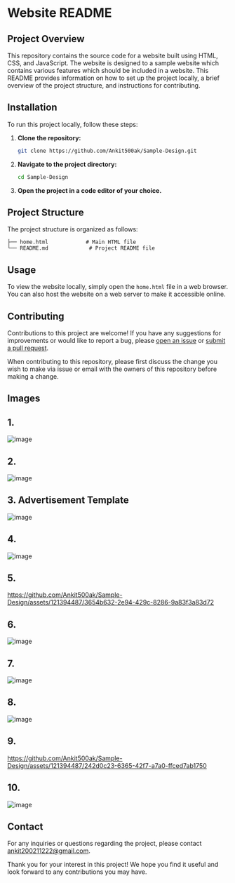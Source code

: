 # Website README

## Project Overview

This repository contains the source code for a website built using HTML, CSS, and JavaScript. The website is designed to a sample website which contains various features which should be included in a website. This README provides information on how to set up the project locally, a brief overview of the project structure, and instructions for contributing.

## Installation

To run this project locally, follow these steps:

1. **Clone the repository:** 
   ```bash
   git clone https://github.com/Ankit500ak/Sample-Design.git
   ```
2. **Navigate to the project directory:**
   ```bash
   cd Sample-Design
   ```
3. **Open the project in a code editor of your choice.**

## Project Structure

The project structure is organized as follows:

```
├── home.html            # Main HTML file
└── README.md             # Project README file
```

## Usage

To view the website locally, simply open the `home.html` file in a web browser. You can also host the website on a web server to make it accessible online.

## Contributing

Contributions to this project are welcome!
If you have any suggestions for improvements or would like to report a bug,
please [open an issue](https://github.com/Ankit500ak/Sample-Design/issues) or [submit a pull request](https://github.com/Ankit500ak/Sample-Design/pulls).

When contributing to this repository, please first discuss the change you wish to make via issue or email with the owners of this repository before making a change. 

## Images
## 1.
![image](https://github.com/Ankit500ak/Sample-Design/assets/121394487/62a18cf2-22ed-470a-a558-7c77e6d6af3a)
## 2.
![image](https://github.com/Ankit500ak/Sample-Design/assets/121394487/c6547458-74e9-4aa5-8a12-c70686c94b12)
## 3. Advertisement Template
![image](https://github.com/Ankit500ak/Sample-Design/assets/121394487/cca2b372-b820-453a-813c-a4903c0655ec)
## 4.
![image](https://github.com/Ankit500ak/Sample-Design/assets/121394487/584872fd-eae7-419e-adb9-4c0496c00b4f)

## 5.


https://github.com/Ankit500ak/Sample-Design/assets/121394487/3654b632-2e94-429c-8286-9a83f3a83d72

## 6.
![image](https://github.com/Ankit500ak/Sample-Design/assets/121394487/6f8d1f13-00a8-486d-a254-1c96de22af27)

## 7.
![image](https://github.com/Ankit500ak/Sample-Design/assets/121394487/c324957d-bc3c-42f2-838e-a72ab69c976a)

## 8.
![image](https://github.com/Ankit500ak/Sample-Design/assets/121394487/23fedf96-eb73-4a9e-a400-e936fbac485a)

## 9.


https://github.com/Ankit500ak/Sample-Design/assets/121394487/242d0c23-6365-42f7-a7a0-ffced7ab1750

## 10.
![image](https://github.com/Ankit500ak/Sample-Design/assets/121394487/f27aa4b6-a820-4e74-b7d0-63cc35b4f404)



## Contact

For any inquiries or questions regarding the project, please contact ankit200211222@gmail.com.

Thank you for your interest in this project! We hope you find it useful and look forward to any contributions you may have.
